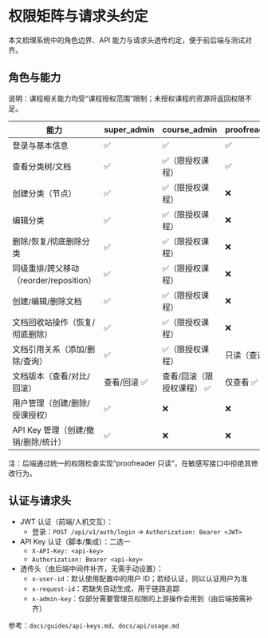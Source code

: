  # 权限矩阵与请求头约定

 本文梳理系统中的角色边界、API 能力与请求头透传约定，便于前后端与测试对齐。

 ## 角色与能力

 说明：课程相关能力均受“课程授权范围”限制；未授权课程的资源将返回权限不足。

 | 能力 | super_admin | course_admin | proofreader |
 |---|---|---|---|
 | 登录与基本信息 | ✅ | ✅ | ✅ |
 | 查看分类树/文档 | ✅ | ✅（限授权课程） | ✅ |
 | 创建分类（节点） | ✅ | ✅（限授权课程） | ❌ |
 | 编辑分类 | ✅ | ✅（限授权课程） | ❌ |
 | 删除/恢复/彻底删除分类 | ✅ | ✅（限授权课程） | ❌ |
 | 同级重排/跨父移动（reorder/reposition） | ✅ | ✅（限授权课程） | ❌ |
 | 创建/编辑/删除文档 | ✅ | ✅（限授权课程） | ❌ |
 | 文档回收站操作（恢复/彻底删除） | ✅ | ✅（限授权课程） | ❌ |
 | 文档引用关系（添加/删除/查询） | ✅ | ✅（限授权课程） | 只读（查询） |
 | 文档版本（查看/对比/回滚） | 查看/回滚 ✅ | 查看/回滚（限授权课程） ✅ | 仅查看 ✅ |
 | 用户管理（创建/删除/授课授权） | ✅ | ❌ | ❌ |
 | API Key 管理（创建/撤销/删除/统计） | ✅ | ❌ | ❌ |

 注：后端通过统一的权限检查实现“proofreader 只读”，在敏感写接口中拒绝其修改行为。

 ## 认证与请求头

 - JWT 认证（前端/人机交互）：
   - 登录：`POST /api/v1/auth/login` → `Authorization: Bearer <JWT>`
 - API Key 认证（脚本/集成）：二选一
   - `X-API-Key: <api-key>`
   - `Authorization: Bearer <api-key>`
 - 透传头（由后端中间件补齐，无需手动设置）：
   - `x-user-id`：默认使用配置中的用户 ID；若经认证，则以认证用户为准
   - `x-request-id`：若缺失自动生成，用于链路追踪
   - `x-admin-key`：仅部分需要管理员权限的上游操作会用到（由后端按需补齐）

 参考：`docs/guides/api-keys.md`、`docs/api/usage.md`

